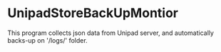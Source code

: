 # UnipadStoreBackUpMontior
This program collects json data from Unipad server, and automatically backs-up on '/logs/' folder.
